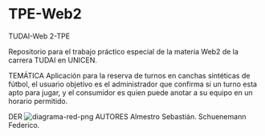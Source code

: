 # TPE-Web2
TUDAI-Web 2-TPE

Repositorio para el trabajo práctico especial de la materia Web2 de la carrera TUDAI en UNICEN.

TEMÁTICA
Aplicación para la reserva de turnos en canchas sintéticas de fútbol, el usuario objetivo es el administrador 
que confirma si un turno esta apto para jugar, y el consumidor es quien puede anotar a su equipo en un horario permitido.

DER 
![diagrama-red-png](https://github.com/user-attachments/assets/23fe74f0-19d2-4807-b6e2-864614fe3c00)
AUTORES
Almestro Sebastián.
Schuenemann Federico.

